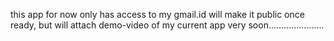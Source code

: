 this app for now only has access to my gmail.id will make it public once ready, but will attach demo-video of my current app very soon......................
